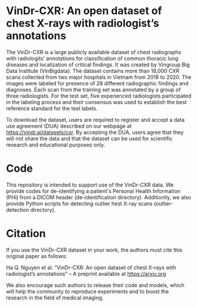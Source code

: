 # VinDr-CXR: An open dataset of chest X-rays with radiologist’s annotations


The VinDr-CXR is a large publicly available dataset of chest radiographs with radiologits' annotations for classification of common thoracic lung diseases and localization of critical findings. It was created by Vingroup Big Data Institute (VinBigdata). The dataset contains more than 18,000 CXR scans collected from two major hospitals in Vietnam from 2018 to 2020. The images were labeled for presence of 28 different radiographic findings and diagnoses. Each scan from the training set was annotated by a group of three radiologists. For the test set, five experienced radiologists participated in the labeling process and their consensus was used to establish the best reference standard for the test labels. 

To download the dataset, users are required to register and accept a data use agreement (DUA) described on our webpage at https://vindr.ai/datasets/cxr. By accepting the DUA, users agree that they will not share the data and that the dataset can be used for scientific research and educational purposes only.


# Code

This repository is intended to support use of the VinDr-CXR data. We provide codes for de-identifying a patient's Personal Health Information (PHI) from a DICOM header (de-identification directory). Additionlly, we also provide Python scripts for detecting outlier hest X-ray scans (outlier-detection directory).


# Citation

If you use the VinDr-CXR dataset in your work, the authors must cite this original paper as follows:

Ha Q. Nguyen et al. “VinDr-CXR: An open dataset of chest X-rays with radiologist’s annotations” – A preprint available at https://arxiv.org

We also encourage such authors to release their code and models, which will help the community to reproduce experiments and to boost the research in the field of medical imaging.


